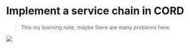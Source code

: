 # Implement a service chain in CORD

> This my learning note, maybe there are many problems here.

![](https://i.imgur.com/L428wwQ.png)

